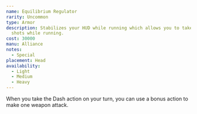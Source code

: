 ```yaml
---
name: Equilibrium Regulator
rarity: Uncommon
type: Armor
description: Stabilizes your HUD while running which allows you to take quick
  shots while running.
cost: 30000
manu: Alliance
notes:
  - Special
placement: Head
availability:
  - Light
  - Medium
  - Heavy
---
```

When you take the Dash action on your turn, you can use a bonus action to make one weapon attack.
